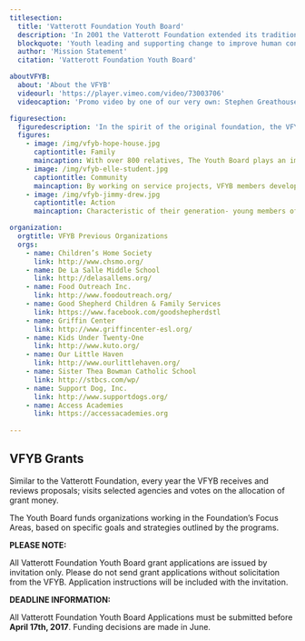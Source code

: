 ```yaml
---
titlesection:
  title: 'Vatterott Foundation Youth Board'
  description: 'In 2001 the Vatterott Foundation extended its tradition of giving by forming the Vatterott Foundation Youth Board (VFYB). The Youth Board is comprised of Vatterott descendants aged 13 to 30 who are interested in giving back to their community in the spirit of their ancestors.'
  blockquote: 'Youth leading and supporting change to improve human conditions, all for the greater glory of God!'
  author: 'Mission Statement'
  citation: 'Vatterott Foundation Youth Board'

aboutVFYB:
  about: 'About the VFYB'
  videourl: 'https://player.vimeo.com/video/73003706'
  videocaption: 'Promo video by one of our very own: Stephen Greathouse'

figuresection:
  figuredescription: 'In the spirit of the original foundation, the VFYB takes a unique approach to their grant making. The VFYB focuses on three core aspects of charity: family, community and active participation.'
  figures: 
    - image: /img/vfyb-hope-house.jpg
      captiontitle: Family
      maincaption: With over 800 relatives, The Youth Board plays an important role in uniting young Vatterott cousins in the mission and values of their ancestors.
    - image: /img/vfyb-elle-student.jpg
      captiontitle: Community
      maincaption: By working on service projects, VFYB members develop the skills and compassion to truly learn how their grants are helping the community. The VFYB members practicing youth philanthropy hold the promise that young people, working in partnership with adults, can lead to improved human conditions.
    - image: /img/vfyb-jimmy-drew.jpg
      captiontitle: Action
      maincaption: Characteristic of their generation- young members of the Vatterott family dedicate their time in not only choosing and funding charities but also participate in service projects themselves.

organization:
  orgtitle: VFYB Previous Organizations
  orgs:
    - name: Children’s Home Society
      link: http://www.chsmo.org/
    - name: De La Salle Middle School
      link: http://delasallems.org/
    - name: Food Outreach Inc.
      link: http://www.foodoutreach.org/
    - name: Good Shepherd Children & Family Services
      link: https://www.facebook.com/goodshepherdstl
    - name: Griffin Center
      link: http://www.griffincenter-esl.org/
    - name: Kids Under Twenty-One
      link: http://www.kuto.org/
    - name: Our Little Haven
      link: http://www.ourlittlehaven.org/
    - name: Sister Thea Bowman Catholic School
      link: http://stbcs.com/wp/
    - name: Support Dog, Inc.
      link: http://www.supportdogs.org/
    - name: Access Academies
      link: https://accessacademies.org
      
---
```


## VFYB Grants

Similar to the Vatterott Foundation, every year the VFYB receives and reviews proposals; visits selected agencies and votes on the allocation of grant money.
  
The Youth Board funds organizations working in the Foundation’s Focus Areas, based on specific goals and strategies outlined by the programs.

**PLEASE NOTE:**

All Vatterott Foundation Youth Board grant applications are issued by invitation only. Please do not send grant applications without solicitation from the VFYB. Application instructions will be included with the invitation.

**DEADLINE INFORMATION:**

All Vatterott Foundation Youth Board Applications must be submitted before **April 17th, 2017**.  Funding decisions are made in June.



